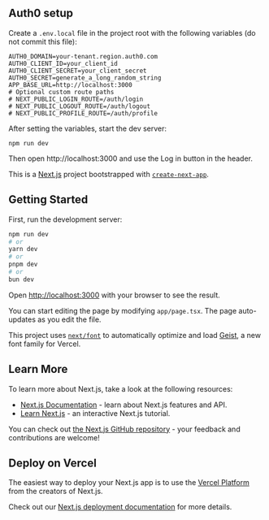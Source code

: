 ## Auth0 setup

Create a `.env.local` file in the project root with the following variables (do not commit this file):

```
AUTH0_DOMAIN=your-tenant.region.auth0.com
AUTH0_CLIENT_ID=your_client_id
AUTH0_CLIENT_SECRET=your_client_secret
AUTH0_SECRET=generate_a_long_random_string
APP_BASE_URL=http://localhost:3000
# Optional custom route paths
# NEXT_PUBLIC_LOGIN_ROUTE=/auth/login
# NEXT_PUBLIC_LOGOUT_ROUTE=/auth/logout
# NEXT_PUBLIC_PROFILE_ROUTE=/auth/profile
```

After setting the variables, start the dev server:

```
npm run dev
```

Then open http://localhost:3000 and use the Log in button in the header.

This is a [Next.js](https://nextjs.org) project bootstrapped with [`create-next-app`](https://nextjs.org/docs/app/api-reference/cli/create-next-app).

## Getting Started

First, run the development server:

```bash
npm run dev
# or
yarn dev
# or
pnpm dev
# or
bun dev
```

Open [http://localhost:3000](http://localhost:3000) with your browser to see the result.

You can start editing the page by modifying `app/page.tsx`. The page auto-updates as you edit the file.

This project uses [`next/font`](https://nextjs.org/docs/app/building-your-application/optimizing/fonts) to automatically optimize and load [Geist](https://vercel.com/font), a new font family for Vercel.

## Learn More

To learn more about Next.js, take a look at the following resources:

- [Next.js Documentation](https://nextjs.org/docs) - learn about Next.js features and API.
- [Learn Next.js](https://nextjs.org/learn) - an interactive Next.js tutorial.

You can check out [the Next.js GitHub repository](https://github.com/vercel/next.js) - your feedback and contributions are welcome!

## Deploy on Vercel

The easiest way to deploy your Next.js app is to use the [Vercel Platform](https://vercel.com/new?utm_medium=default-template&filter=next.js&utm_source=create-next-app&utm_campaign=create-next-app-readme) from the creators of Next.js.

Check out our [Next.js deployment documentation](https://nextjs.org/docs/app/building-your-application/deploying) for more details.
